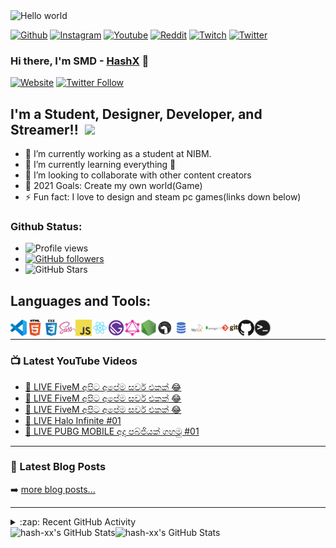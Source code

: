 <img src="https://i.ibb.co/pyGcsL1/banner.jpg" alt="Hello world">

[![Github](https://img.shields.io/badge/-Github-000?style=flat&logo=Github&logoColor=white)](https://github.com/hash-xx)
[![Instagram](https://img.shields.io/badge/-Instagram-c13584?style=flat&labelColor=c13584&logo=instagram&logoColor=white)](https://www.instagram.com/hashx_official/)
[![Youtube](https://img.shields.io/badge/-Youtube-c13584?style=flat&labelColor=red&logo=youtube&logoColor=white)](https://www.youtube.com/channel/UCheZOdn_MZrHQqvtoJh4S9w)
[![Reddit](https://img.shields.io/badge/-Reddit-c13584?style=flat&labelColor=orange&logo=reddit&logoColor=white)](#)
[![Twitch](https://img.shields.io/badge/-Twitch-c13584?style=flat&labelColor=blueviolet&logo=twitch&logoColor=white)](#)
[![Twitter](https://img.shields.io/badge/-Twitter-c13584?style=flat&labelColor=blue&logo=twitter&logoColor=white)](https://twitter.com/Hashx_official)
### Hi there, I'm SMD -  [HashX][website] 👋

[![Website](https://img.shields.io/website?label=hashx.me&style=for-the-badge&url=https%3A%2F%2Fcodestackr.com)](https://hashx.me)
[![Twitter Follow](https://img.shields.io/twitter/follow/Hashx_official?color=1DA1F2&logo=twitter&style=for-the-badge)](https://twitter.com/intent/follow?original_referer=https%3A%2F%2Fgithub.com%2FHashx_official&screen_name=Hashx_official)

## I'm a Student, Designer, Developer, and Streamer!! &nbsp;<img src="https://github.com/TheDudeThatCode/TheDudeThatCode/blob/master/Assets/Earth.gif" width="24px">

- 🔭 I’m currently working as a student at NIBM.
- 🌱 I’m currently learning everything 🤣
- 👯 I’m looking to collaborate with other content creators
- 🥅 2021 Goals: Create my own world(Game)
- ⚡ Fun fact: I love to design and steam pc games(links down below)

### Github Status:
- ![Profile views](https://gpvc.arturio.dev/hash-xx)
- [![GitHub followers](https://img.shields.io/github/followers/hash-xx.svg?style=social&label=Follow&maxAge=2592000)](https://github.com/hash-xx?tab=followers)
- ![GitHub Stars](https://img.shields.io/github/stars/hash-xx?affiliations=OWNER%2CCOLLABORATOR&label=Stars&maxAge=2592000)

## Languages and Tools:

<img align="left" alt="Visual Studio Code" width="26px" src="https://raw.githubusercontent.com/github/explore/80688e429a7d4ef2fca1e82350fe8e3517d3494d/topics/visual-studio-code/visual-studio-code.png" />
<img align="left" alt="HTML5" width="26px" src="https://raw.githubusercontent.com/github/explore/80688e429a7d4ef2fca1e82350fe8e3517d3494d/topics/html/html.png" />
<img align="left" alt="CSS3" width="26px" src="https://raw.githubusercontent.com/github/explore/80688e429a7d4ef2fca1e82350fe8e3517d3494d/topics/css/css.png" />
<img align="left" alt="Sass" width="26px" src="https://raw.githubusercontent.com/github/explore/80688e429a7d4ef2fca1e82350fe8e3517d3494d/topics/sass/sass.png" />
<img align="left" alt="JavaScript" width="26px" src="https://raw.githubusercontent.com/github/explore/80688e429a7d4ef2fca1e82350fe8e3517d3494d/topics/javascript/javascript.png" />
<img align="left" alt="React" width="26px" src="https://raw.githubusercontent.com/github/explore/80688e429a7d4ef2fca1e82350fe8e3517d3494d/topics/react/react.png" />
<img align="left" alt="Gatsby" width="26px" src="https://raw.githubusercontent.com/github/explore/e94815998e4e0713912fed477a1f346ec04c3da2/topics/gatsby/gatsby.png" />
<img align="left" alt="GraphQL" width="26px" src="https://raw.githubusercontent.com/github/explore/80688e429a7d4ef2fca1e82350fe8e3517d3494d/topics/graphql/graphql.png" />
<img align="left" alt="Node.js" width="26px" src="https://raw.githubusercontent.com/github/explore/80688e429a7d4ef2fca1e82350fe8e3517d3494d/topics/nodejs/nodejs.png" />
<img align="left" alt="Deno" width="26px" src="https://raw.githubusercontent.com/github/explore/361e2821e2dea67711cde99c9c40ed357061cf27/topics/deno/deno.png" />
<img align="left" alt="SQL" width="26px" src="https://raw.githubusercontent.com/github/explore/80688e429a7d4ef2fca1e82350fe8e3517d3494d/topics/sql/sql.png" />
<img align="left" alt="MySQL" width="26px" src="https://raw.githubusercontent.com/github/explore/80688e429a7d4ef2fca1e82350fe8e3517d3494d/topics/mysql/mysql.png" />
<img align="left" alt="MongoDB" width="26px" src="https://raw.githubusercontent.com/github/explore/80688e429a7d4ef2fca1e82350fe8e3517d3494d/topics/mongodb/mongodb.png" />
<img align="left" alt="Git" width="26px" src="https://raw.githubusercontent.com/github/explore/80688e429a7d4ef2fca1e82350fe8e3517d3494d/topics/git/git.png" />
<img align="left" alt="GitHub" width="26px" src="https://raw.githubusercontent.com/github/explore/78df643247d429f6cc873026c0622819ad797942/topics/github/github.png" />
<img align="left" alt="Terminal" width="26px" src="https://raw.githubusercontent.com/github/explore/80688e429a7d4ef2fca1e82350fe8e3517d3494d/topics/terminal/terminal.png" />
<br />

---

### 📺 Latest YouTube Videos

<!-- YOUTUBE:START -->
- [🔴 LIVE FiveM අපිට අපේම සවර් එකක් 😂](https://www.youtube.com/watch?v=x5SPrhHCJtU)
- [🔴 LIVE FiveM අපිට අපේම සවර් එකක් 😂](https://www.youtube.com/watch?v=uK09BuHECpw)
- [🔴 LIVE FiveM අපිට අපේම සවර් එකක් 😂](https://www.youtube.com/watch?v=QRODA_fYRyc)
- [🔴 LIVE Halo Infinite #01](https://www.youtube.com/watch?v=8eAkpmaIBOA)
- [🔴 LIVE PUBG MOBILE අද පබ්ජියක් ගහමු #01](https://www.youtube.com/watch?v=VtFNhAQ9uUk)
<!-- YOUTUBE:END -->


---

### 📕 Latest Blog Posts

<!-- BLOG-POST-LIST:START -->

<!-- BLOG-POST-LIST:END -->

➡️ [more blog posts...](https://elamalk.blogspot.com)

---

<details>
  <summary>:zap: Recent GitHub Activity</summary>
  
<!--START_SECTION:activity-->
<!--END_SECTION:activity-->

</details>

  <img align="left" alt="hash-xx's GitHub Stats" src="https://github-readme-stats.vercel.app/api?username=hash-xx&show_icons=true&hide_border=true&theme=radical" />

  <img align="left" alt="hash-xx's GitHub Stats" src="https://github-readme-stats.vercel.app/api/top-langs/?username=hash-xx&langs_count=8&hide_border=true&theme=radical" />




[website]: https://hashx.me
[twitter]: https://twitter.com/Hashx_official
[youtube]: https://www.youtube.com/channel/UCheZOdn_MZrHQqvtoJh4S9w
[instagram]: https://www.instagram.com/hashx_official